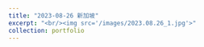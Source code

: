 ```yaml
---
title: "2023-08-26 新加坡"
excerpt: "<br/><img src='/images/2023.08.26_1.jpg'>"
collection: portfolio
---
```


